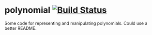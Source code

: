 polynomial [![Build Status](https://travis-ci.org/mokus0/polynomial.svg)](https://travis-ci.org/mokus0/polynomial)
===========

Some code for representing and manipulating polynomials.  Could use a better README.